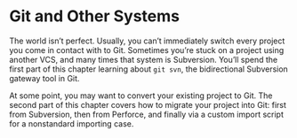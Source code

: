 # Git and Other Systems

The world isn’t perfect. Usually, you can’t immediately switch every project you come in contact with to Git. Sometimes you’re stuck on a project using another VCS, and many times that system is Subversion. You’ll spend the first part of this chapter learning about `git svn`, the bidirectional Subversion gateway tool in Git.

At some point, you may want to convert your existing project to Git. The second part of this chapter covers how to migrate your project into Git: first from Subversion, then from Perforce, and finally via a custom import script for a nonstandard importing case.
